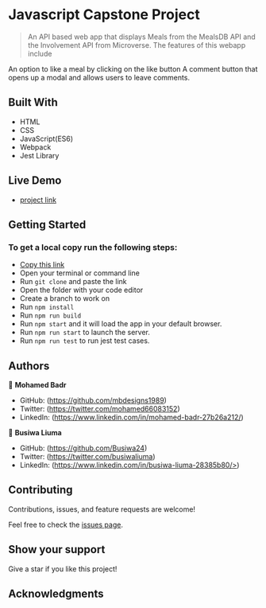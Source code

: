 # Javascript Capstone Project
> An API based web app that displays Meals from the MealsDB API and the Involvement API from Microverse. The features of this webapp include

An option to like a meal by clicking on the like button
A comment button that opens up a modal and allows users to leave comments.

## Built With

- HTML
- CSS
- JavaScript(ES6)
- Webpack
- Jest Library

## Live Demo
- [project link](https://busiwa24.github.io/JS-Capstone-Project-/dist/)

## Getting Started

### To get a local copy run the following steps:

- [Copy this link](https://github.com/Busiwa24/JS-Capstone-Project-)
- Open your terminal or command line
- Run `git clone` and paste the link
- Open the folder with your code editor
- Create a branch to work on
- Run `npm install`
- Run `npm run build`
- Run `npm start` and it will load the app in your default browser.
- Run `npm run start` to launch the server.
- Run `npm run test` to run jest test cases.

## Authors

👤 **Mohamed Badr**

- GitHub: (https://github.com/mbdesigns1989)
- Twitter: (https://twitter.com/mohamed66083152)
- LinkedIn: (https://www.linkedin.com/in/mohamed-badr-27b26a212/)

👤 **Busiwa Liuma**

- GitHub: (https://github.com/Busiwa24) 
- Twitter: (https://twitter.com/busiwaliuma) 
- LinkedIn: (https://www.linkedin.com/in/busiwa-liuma-28385b80/>)

##  Contributing

Contributions, issues, and feature requests are welcome!

Feel free to check the [issues page](https://github.com/Busiwa24/JS-Capstone-Project-/issues).

## Show your support

Give a star if you like this project!

## Acknowledgments


